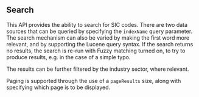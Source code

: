 ## Search

This API provides the ability to search for SIC codes. There are two data sources 
that can be queried by specifying the `indexName` query parameter. The search 
mechanism can also be varied by making the first word more relevant, and by
supporting the Lucene query syntax. If the search returns no results, the search
is re-run with Fuzzy matching turned on, to try to produce results, e.g. in the
case of a simple typo.

The results can be further filtered by the industry sector, where relevant.

Paging is supported through the use of a `pageResults` size, along with specifying
which page is to be displayed.   
